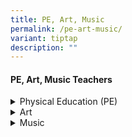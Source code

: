 ```yaml
---
title: PE, Art, Music
permalink: /pe-art-music/
variant: tiptap
description: ""
---
```

<h4><strong>PE, Art, Music Teachers</strong></h4>
<p></p>
<div data-type="detailGroup" class="isomer-accordion isomer-accordion-white">
<details class="isomer-details">
<summary>Physical Education (PE)</summary>
<div data-type="detailsContent" class="isomer-details-content">
<p></p>
<table style="minWidth: 50px">
<colgroup>
<col>
<col>
</colgroup>
<tbody>
<tr>
<th rowspan="1" colspan="1">
<p>Teacher</p>
</th>
<th rowspan="1" colspan="1">
<p>Email Address</p>
</th>
</tr>
<tr>
<td rowspan="1" colspan="1">
<p>Mr Su Haojing SH/PE &amp; CCA (Cov. HOD/PE&amp;CCA)</p>
</td>
<td rowspan="1" colspan="1">
<p>su_haojing@schools.gov.sg</p>
</td>
</tr>
<tr>
<td rowspan="1" colspan="1">
<p>Mr Mohammad Nursaffwan Othman</p>
</td>
<td rowspan="1" colspan="1">
<p>mohammad_nursaffwan_othman@schools.gov.sg</p>
</td>
</tr>
<tr>
<td rowspan="1" colspan="1">
<p>Mr Nathanael Teo Yi Jie</p>
</td>
<td rowspan="1" colspan="1">
<p>nathanael_teo_yi_jie@schools.gov.sg</p>
</td>
</tr>
<tr>
<td rowspan="1" colspan="1">
<p>Mr Tan Jian Chye, Sam</p>
</td>
<td rowspan="1" colspan="1">
<p>tan_jian_chye_sam@schools.gov.sg</p>
</td>
</tr>
<tr>
<td rowspan="1" colspan="1">
<p>Mr Wong Ah Seng</p>
</td>
<td rowspan="1" colspan="1">
<p>wong_ah_seng@schools.gov.sg</p>
</td>
</tr>
<tr>
<td rowspan="1" colspan="1">
<p>Mr Teo Yuanzhong, Shawn</p>
</td>
<td rowspan="1" colspan="1">
<p>
<br>teo_yuanzhong@schools.gov.sg</p>
</td>
</tr>
<tr>
<td rowspan="1" colspan="1">
<p>Mr Tham Hou Cheong Aloysius</p>
</td>
<td rowspan="1" colspan="1">
<p>tham_hou_cheong_aloysius@schools.gov.sg</p>
</td>
</tr>
</tbody>
</table>
<h4></h4>
</div>
</details>
<details class="isomer-details">
<summary>Art</summary>
<div data-type="detailsContent" class="isomer-details-content">
<p></p>
<table style="minWidth: 50px">
<colgroup>
<col>
<col>
</colgroup>
<tbody>
<tr>
<th rowspan="1" colspan="1">
<p>Teacher</p>
</th>
<th rowspan="1" colspan="1">
<p>Email Address</p>
</th>
</tr>
<tr>
<td rowspan="1" colspan="1">
<p>Mr Airwan Nain Sardi (ST/Art)</p>
</td>
<td rowspan="1" colspan="1">
<p>airwan_b_nain_sardi@schools.gov.sg</p>
</td>
</tr>
<tr>
<td rowspan="1" colspan="1">
<p>Mdm See Poh Bee</p>
</td>
<td rowspan="1" colspan="1">
<p>see_poh_bee@schools.gov.sg</p>
</td>
</tr>
</tbody>
</table>
<h4></h4>
</div>
</details>
<details class="isomer-details">
<summary>Music</summary>
<div data-type="detailsContent" class="isomer-details-content">
<p></p>
<table style="minWidth: 50px">
<colgroup>
<col>
<col>
</colgroup>
<tbody>
<tr>
<th rowspan="1" colspan="1">
<p>Teacher</p>
</th>
<th rowspan="1" colspan="1">
<p>Email Address</p>
</th>
</tr>
<tr>
<td rowspan="1" colspan="1">
<p>Ms Yeo Xinru (School Staff Developer)</p>
</td>
<td rowspan="1" colspan="1">
<p>yeo_xinru@schools.gov.sg</p>
</td>
</tr>
<tr>
<td rowspan="1" colspan="1">
<p>Miss Lam Yen Fong Jasmine</p>
</td>
<td rowspan="1" colspan="1">
<p>lam_yen_fong_jasmine@schools.gov.sg</p>
</td>
</tr>
<tr>
<td rowspan="1" colspan="1">
<p>Ms Toh Jessie</p>
</td>
<td rowspan="1" colspan="1">
<p>jessie_toh@schools.gov.sg</p>
</td>
</tr>
</tbody>
</table>
<p></p>
<p></p>
</div>
</details>
</div>
<p></p>